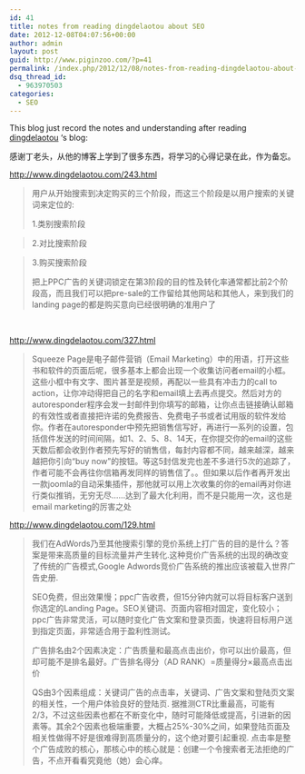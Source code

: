 ```yaml
---
id: 41
title: notes from reading dingdelaotou about SEO
date: 2012-12-08T04:07:56+00:00
author: admin
layout: post
guid: http://www.piginzoo.com/?p=41
permalink: /index.php/2012/12/08/notes-from-reading-dingdelaotou-about-seo/
dsq_thread_id:
  - 963970503
categories:
  - SEO
---
```

This blog just record the notes and understanding after reading [dingdelaotou](http://www.dingdelaotou.com "dinglaotou") &#8216;s blog:

感谢丁老头，从他的博客上学到了很多东西，将学习的心得记录在此，作为备忘。

http://www.dingdelaotou.com/243.html

> 用户从开始搜索到决定购买的三个阶段，而这三个阶段是以用户搜索的关键词来定位的:
> 
> 1.类别搜索阶段
  
> 2.对比搜索阶段
  
> 3.购买搜索阶段
> 
> 把上PPC广告的关键词锁定在第3阶段的目的性及转化率通常都比前2个阶段高，而且我们可以把pre-sale的工作留给其他网站和其他人，来到我们的landing page的都是购买意向已经很明确的准用户了

&nbsp;

http://www.dingdelaotou.com/327.html

> Squeeze Page是电子邮件营销（Email Marketing）中的用语，打开这些书和软件的页面后呢，很多基本上都会出现一个收集访问者email的小框。这些小框中有文字、图片甚至是视频，再配以一些具有冲击力的call to action，让你冲动得把自己的名字和email填上去再点提交。然后对方的autoresponder程序会发一封邮件到你填写的邮箱，让你点击链接确认邮箱的有效性或者直接把许诺的免费报告、免费电子书或者试用版的软件发给你。作者在autoresponder中预先把销售信写好，再进行一系列的设置，包括信件发送的时间间隔，如1、2、5、8、14天，在你提交你的email的这些天数后都会收到作者预先写好的销售信，每封内容都不同，越来越深，越来越把你引向“buy now”的按钮。等这5封信发完也差不多进行5次的追踪了，作者可能不会再往你信箱再发同样的销售信了。。但如果以后作者再开发出一款joomla的自动采集插件，那他就可以用上次收集的你的email再对你进行类似推销，无穷无尽……达到了最大化利用，而不是只能用一次，这也是email marketing的厉害之处

http://www.dingdelaotou.com/129.html

> 我们在AdWords乃至其他搜索引擎的竞价系统上打广告的目的是什么？答案是带来高质量的目标流量并产生转化.这种竞价广告系统的出现的确改变了传统的广告模式,Google Adwords竞价广告系统的推出应该被载入世界广告史册.
> 
> SEO免费，但出效果慢；ppc广告收费，但15分钟内就可以将目标客户送到你选定的Landing Page。SEO关键词、页面内容相对固定，变化较小；ppc广告非常灵活，可以随时变化广告文案和登录页面，快速将目标用户送到指定页面，非常适合用于盈利性测试。
> 
> 广告排名由2个因素决定：广告质量和最高点击出价，你可以出价最高，但却可能不是排名最好。广告排名得分（AD RANK）=质量得分×最高点击出价
> 
> QS由3个因素组成：关键词广告的点击率，关键词、广告文案和登陆页文案的相关性，一个用户体验良好的登陆页. 据推测CTR比重最高，可能有2/3，不过这些因素也都在不断变化中，随时可能降低或提高，引进新的因素等。其余2个因素也极端重要，大概占25%-30%之间，如果登陆页面及相关性做得不好是很难得到高质量分的，这个绝对要引起重视. 点击率是整个广告成败的核心，那核心中的核心就是：创建一个令搜索者无法拒绝的广告，不点开看看究竟他（她）会心痒。

&nbsp;

&nbsp;

&nbsp;

&nbsp;

&nbsp;